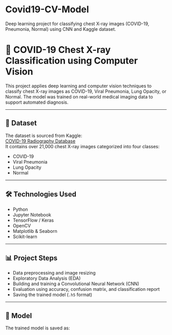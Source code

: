 # Covid19-CV-Model
Deep learning project for classifying chest X-ray images (COVID-19, Pneumonia, Normal) using CNN and Kaggle dataset.
# 🦠 COVID-19 Chest X-ray Classification using Computer Vision

This project applies deep learning and computer vision techniques to classify chest X-ray images as COVID-19, Viral Pneumonia, Lung Opacity, or Normal. The model was trained on real-world medical imaging data to support automated diagnosis.

---

## 📁 Dataset

The dataset is sourced from Kaggle:  
[COVID-19 Radiography Database](https://www.kaggle.com/datasets/tawsifurrahman/covid19-radiography-database)  
It contains over 21,000 chest X-ray images categorized into four classes:
- COVID-19
- Viral Pneumonia
- Lung Opacity
- Normal

---

## 🛠️ Technologies Used

- Python
- Jupyter Notebook
- TensorFlow / Keras
- OpenCV
- Matplotlib & Seaborn
- Scikit-learn

---

## 📊 Project Steps

- Data preprocessing and image resizing
- Exploratory Data Analysis (EDA)
- Building and training a Convolutional Neural Network (CNN)
- Evaluation using accuracy, confusion matrix, and classification report
- Saving the trained model (`.h5` format)

---

## 💾 Model

The trained model is saved as:

